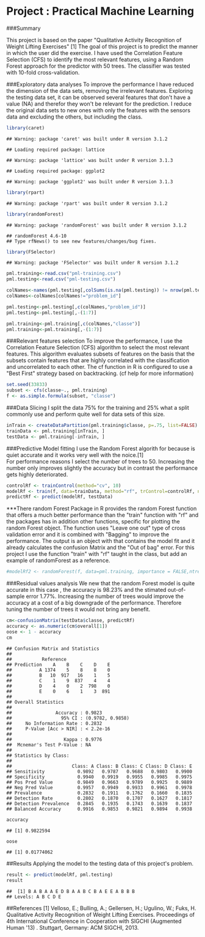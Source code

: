 # Project : Practical Machine Learning


###Summary 

This project is based on the paper "Qualitative Activity Recognition of Weight Lifting Exercises" [1] The goal of this project is to predict the manner in which the user did the exercise.
I have used the Correlation Feature Selection (CFS) to identify the most relevant features, using a Random Forest approach for the predictor with 50 trees. The classifier was tested with 10-fold  cross-validation.


###Exploratory data analyses 
To improve the performance I have reduced the dimension of the data sets, removing the irrelevant features.
Exploring the testing data set, it can be observed several features that don't have a value (NA) and therefor they won't be relevant for the prediction. I reduce the original data sets to new ones with only the features with the sensors data and excluding the others, but including the class.


```r
library(caret)
```

```
## Warning: package 'caret' was built under R version 3.1.2
```

```
## Loading required package: lattice
```

```
## Warning: package 'lattice' was built under R version 3.1.3
```

```
## Loading required package: ggplot2
```

```
## Warning: package 'ggplot2' was built under R version 3.1.3
```

```r
library(rpart)
```

```
## Warning: package 'rpart' was built under R version 3.1.2
```

```r
library(randomForest)
```

```
## Warning: package 'randomForest' was built under R version 3.1.2
```

```
## randomForest 4.6-10
## Type rfNews() to see new features/changes/bug fixes.
```

```r
library(FSelector)
```

```
## Warning: package 'FSelector' was built under R version 3.1.2
```

```r
pml.training<-read.csv("pml-training.csv")
pml.testing<-read.csv("pml-testing.csv")

colNames<-names(pml.testing[,colSums(is.na(pml.testing)) != nrow(pml.testing)])
colNames<-colNames[colNames!="problem_id"]

pml.testing<-pml.testing[,c(colNames,"problem_id")]
pml.testing<-pml.testing[,-(1:7)]

pml.training<-pml.training[,c(colNames,"classe")]
pml.training<-pml.training[,-(1:7)]
```

###Relevant features selection
To improve the performance, I use the Correlation Feature Selection (CFS) algorithm to select the most relevant features. This algorithm evaluates subsets of features on the basis that the subsets contain features  that are highly correlated with the classification and uncorrelated to each other.
The cf function in R is configured to use a "Best First" strategy based on backtracking. (cf help for more information)


```r
set.seed(33833) 
subset <- cfs(classe~., pml.training)
f <- as.simple.formula(subset, "classe")
```

###Data Slicing
I split the data 75% for the training and 25% what a split commonly use and perform quite well for data sets of this size.


```r
inTrain <- createDataPartition(pml.training$classe, p=.75, list=FALSE)
trainData <- pml.training[inTrain, ]
testData <- pml.training[-inTrain, ]
```


###Predictive Model fitting
I use the Random Forest algorith for because is quiet accurate and it works very well with the noice.[1]  
For performance reasons I select the number of trees to 50. Increasing the number only improves slightly the accuracy but in contrast the performance gets highly deteriorated.


```r
controlRf <- trainControl(method="cv", 10)
modelRf <- train(f, data=trainData, method="rf", trControl=controlRf, ntree=50)
predictRf <- predict(modelRf, testData)
```

***There random Forest Package in R provides the random Forest function that offers a much better performance than the "train" function with "rf" and the packages has in addition other functions, specific for plotting the random Forest object. The function uses "Leave one out" type of cross validation error and it is combined with "Bagging" to improve the performance. The output is an object with that contains the model fit and it already calculates the confusion Matrix  and the "Out of bag" error. For this project I use the function "train" with "rf"  taught in the class, but add an example of randomForest as a reference.


```r
#modelRf2 <- randomForest(f, data=pml.training, importance = FALSE,ntree = 50,mtry=length(subset))
```



###Residual values analysis
We new that the random Forest model is quite accurate in this case , the accuracy is   98.23% and the stimated out-of-sample error 1.77%. Increasing the number of trees would improve the accuracy at a cost of a big downgrade of the performance. Therefore tuning the number of trees it would not bring any benefit.



```r
cm<-confusionMatrix(testData$classe, predictRf)
accuracy <- as.numeric(cm$overall[1])
oose <- 1 - accuracy
cm
```

```
## Confusion Matrix and Statistics
## 
##           Reference
## Prediction    A    B    C    D    E
##          A 1374    5    8    8    0
##          B   10  917   16    1    5
##          C    1    9  837    4    4
##          D    4    0    2  798    0
##          E    0    6    1    3  891
## 
## Overall Statistics
##                                           
##                Accuracy : 0.9823          
##                  95% CI : (0.9782, 0.9858)
##     No Information Rate : 0.2832          
##     P-Value [Acc > NIR] : < 2.2e-16       
##                                           
##                   Kappa : 0.9776          
##  Mcnemar's Test P-Value : NA              
## 
## Statistics by Class:
## 
##                      Class: A Class: B Class: C Class: D Class: E
## Sensitivity            0.9892   0.9787   0.9688   0.9803   0.9900
## Specificity            0.9940   0.9919   0.9955   0.9985   0.9975
## Pos Pred Value         0.9849   0.9663   0.9789   0.9925   0.9889
## Neg Pred Value         0.9957   0.9949   0.9933   0.9961   0.9978
## Prevalence             0.2832   0.1911   0.1762   0.1660   0.1835
## Detection Rate         0.2802   0.1870   0.1707   0.1627   0.1817
## Detection Prevalence   0.2845   0.1935   0.1743   0.1639   0.1837
## Balanced Accuracy      0.9916   0.9853   0.9821   0.9894   0.9938
```

```r
accuracy
```

```
## [1] 0.9822594
```

```r
oose
```

```
## [1] 0.01774062
```


##Results
Applying the model to the testing data of this project's problem.

```r
result <- predict(modelRf, pml.testing)
result
```

```
##  [1] B A B A A E D B A A B C B A E E A B B B
## Levels: A B C D E
```


##References
[1] Velloso, E.; Bulling, A.; Gellersen, H.; Ugulino, W.; Fuks, H. Qualitative Activity Recognition of Weight Lifting Exercises. Proceedings of 4th International Conference in Cooperation with SIGCHI (Augmented Human '13) . Stuttgart, Germany: ACM SIGCHI, 2013.

